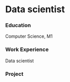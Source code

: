 
# Data scientist

### Education
Computer Science, M1

### Work Experience
Data scientist 


### Project
